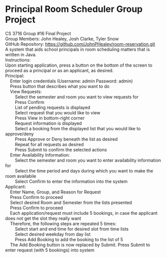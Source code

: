 # Principal Room Scheduler Group Project
CS 3716 Group #16 Final Project
<br/>Group Members: John Healey, Josh Clarke, Tyler Snow
<br/>GitHub Repository: https://github.com/JohnPHealey/room-reservation.git
<br/>A system that aids school principals in room scheduling matters that is written in Java.
<br/>Instructions:
	<br/>Upon starting application, press a button on the bottom of the screen to proceed as a principal or as an applicant, as desired.
	<br/>Principal:
		<br/>&nbsp;&nbsp;&nbsp;&nbsp;Enter login credentials (Username: admin Password: admin)
		<br/>&nbsp;&nbsp;&nbsp;&nbsp;Press button that describes what you want to do
		<br/>&nbsp;&nbsp;&nbsp;&nbsp;View Requests:
			<br/>&nbsp;&nbsp;&nbsp;&nbsp;&nbsp;&nbsp;&nbsp;&nbsp;Select the semester and room you want to view requests for
			<br/>&nbsp;&nbsp;&nbsp;&nbsp;&nbsp;&nbsp;&nbsp;&nbsp;Press Confirm
			<br/>&nbsp;&nbsp;&nbsp;&nbsp;&nbsp;&nbsp;&nbsp;&nbsp;List of pending requests is displayed
			<br/>&nbsp;&nbsp;&nbsp;&nbsp;&nbsp;&nbsp;&nbsp;&nbsp;Select request that you would like to view
			<br/>&nbsp;&nbsp;&nbsp;&nbsp;&nbsp;&nbsp;&nbsp;&nbsp;Press View in bottom-right corner
			<br/>&nbsp;&nbsp;&nbsp;&nbsp;&nbsp;&nbsp;&nbsp;&nbsp;Request information is displayed
			<br/>&nbsp;&nbsp;&nbsp;&nbsp;&nbsp;&nbsp;&nbsp;&nbsp;Select a booking from the displayed list that you would like to approve/deny
			<br/>&nbsp;&nbsp;&nbsp;&nbsp;&nbsp;&nbsp;&nbsp;&nbsp;Press Approve or Deny beneath the list as desired
			<br/>&nbsp;&nbsp;&nbsp;&nbsp;&nbsp;&nbsp;&nbsp;&nbsp;Repeat for all requests as desired
			<br/>&nbsp;&nbsp;&nbsp;&nbsp;&nbsp;&nbsp;&nbsp;&nbsp;Press Submit to confirm the selected actions
		<br/>&nbsp;&nbsp;&nbsp;&nbsp;Enter Availability Information:
			<br/>&nbsp;&nbsp;&nbsp;&nbsp;&nbsp;&nbsp;&nbsp;&nbsp;Select the semester and room you want to enter availability information for
			<br/>&nbsp;&nbsp;&nbsp;&nbsp;&nbsp;&nbsp;&nbsp;&nbsp;Select the time period and days during which you want to make the room availabile
			<br/>&nbsp;&nbsp;&nbsp;&nbsp;&nbsp;&nbsp;&nbsp;&nbsp;Select Confirm to enter the information into the system
	<br/>Applicant:
		<br/>&nbsp;&nbsp;&nbsp;&nbsp;Enter Name, Group, and Reason for Request
		<br/>&nbsp;&nbsp;&nbsp;&nbsp;Press Confirm to proceed
		<br/>&nbsp;&nbsp;&nbsp;&nbsp;Select desired Room and Semester from the lists presented
		<br/>&nbsp;&nbsp;&nbsp;&nbsp;Press Confirm to proceed
		<br/>&nbsp;&nbsp;&nbsp;&nbsp;Each application/request must include 5 bookings, in case the applicant does not get the slot they really want
		<br/>&nbsp;&nbsp;&nbsp;&nbsp;Therefore, the following steps are repeated 5 times:
			<br/>&nbsp;&nbsp;&nbsp;&nbsp;&nbsp;&nbsp;&nbsp;&nbsp;Select start and end time for desired slot from time lists
			<br/>&nbsp;&nbsp;&nbsp;&nbsp;&nbsp;&nbsp;&nbsp;&nbsp;Select desired weekday from day list
			<br/>&nbsp;&nbsp;&nbsp;&nbsp;&nbsp;&nbsp;&nbsp;&nbsp;Press Add Booking to add the booking to the list of 5
		<br/>&nbsp;&nbsp;&nbsp;&nbsp;The Add Booking button is now replaced by Submit. Press Submit to enter request (with 5 bookings) into system
